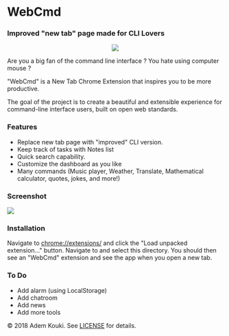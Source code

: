 # WebCmd

### Improved "new tab" page made for CLI Lovers

<p align="center"><a href="https://github.com/Ademking/WebCmd" target="_blank">
    <img src="https://i.imgur.com/GKhxaq2.png">
</a></p>

Are you a big fan of the command line interface ?
You hate using computer mouse ?

"WebCmd" is a New Tab Chrome Extension that inspires you to be more productive.

The goal of the project is to create a beautiful and extensible experience for command-line interface users, built on open web standards. 

### Features

* Replace new tab page with "improved" CLI version.
* Keep track of tasks with Notes list 
* Quick search capability.
* Customize the dashboard as you like
* Many commands (Music player, Weather, Translate, Mathematical calculator, quotes, jokes, and more!)

### Screenshot

![](https://i.imgur.com/SG0tlD3.png)


### Installation

Navigate to [chrome://extensions/](chrome://extensions/) and click the "Load 
unpacked extension..." button. Navigate to and select this directory. You 
should then see an "WebCmd" extension and see the app when
you open a new tab.

### To Do

* Add alarm (using LocalStorage)
* Add chatroom
* Add news
* Add more tools


&copy; 2018 Adem Kouki. See [LICENSE](LICENSE) for details.
